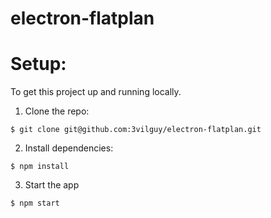 # electron-flatplan

# Setup:

To get this project up and running locally.

1. Clone the repo:

```
$ git clone git@github.com:3vilguy/electron-flatplan.git
```

2. Install dependencies:

```
$ npm install
```

3. Start the app

```
$ npm start
```